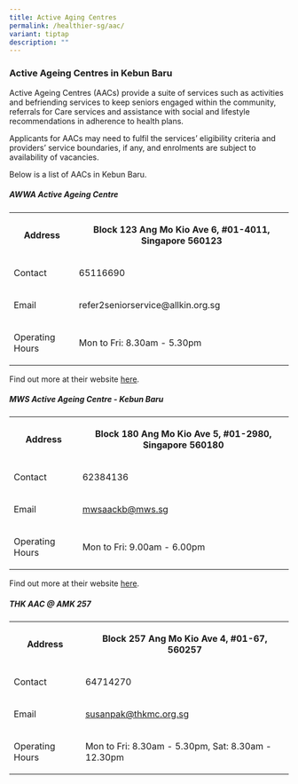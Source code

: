 ```yaml
---
title: Active Aging Centres
permalink: /healthier-sg/aac/
variant: tiptap
description: ""
---
```

<h3><strong>Active Ageing Centres in Kebun Baru</strong></h3>
<p>Active Ageing Centres (AACs) provide a suite of services such as activities
and befriending services to keep seniors engaged within the community,
referrals for Care services and assistance with social and lifestyle recommendations
in adherence to health plans.</p>
<p>Applicants for AACs may need to fulfil the services’ eligibility criteria
and providers’ service boundaries, if any, and enrolments are subject to
availability of vacancies.</p>
<p>Below is a list of AACs in Kebun Baru.</p>
<h5>AWWA Active Ageing Centre</h5>
<table style="minWidth: 50px">
<colgroup>
<col>
<col>
</colgroup>
<tbody>
<tr>
<th rowspan="1" colspan="1">
<p>Address</p>
</th>
<th rowspan="1" colspan="1">
<p>Block 123 Ang Mo Kio Ave 6, #01-4011, Singapore 560123</p>
</th>
</tr>
<tr>
<td rowspan="1" colspan="1">
<p>Contact</p>
</td>
<td rowspan="1" colspan="1">
<p>65116690</p>
</td>
</tr>
<tr>
<td rowspan="1" colspan="1">
<p>Email</p>
</td>
<td rowspan="1" colspan="1">
<p><a rel="noopener noreferrer nofollow" target="_blank">refer2seniorservice@allkin.org.sg</a>
</p>
</td>
</tr>
<tr>
<td rowspan="1" colspan="1">
<p>Operating Hours</p>
</td>
<td rowspan="1" colspan="1">
<p>Mon to Fri: 8.30am - 5.30pm</p>
</td>
</tr>
</tbody>
</table>
<p>Find out more at their website <a href="https://www.awwa.org.sg/our-services/seniors/active-ageing-centre/" rel="noopener noreferrer nofollow" target="_blank">here</a>.</p>
<h5>MWS Active Ageing Centre - Kebun Baru</h5>
<table style="minWidth: 50px">
<colgroup>
<col>
<col>
</colgroup>
<tbody>
<tr>
<th rowspan="1" colspan="1">
<p>Address</p>
</th>
<th rowspan="1" colspan="1">
<p>Block 180 Ang Mo Kio Ave 5, #01-2980, Singapore 560180</p>
</th>
</tr>
<tr>
<td rowspan="1" colspan="1">
<p>Contact</p>
</td>
<td rowspan="1" colspan="1">
<p>62384136</p>
</td>
</tr>
<tr>
<td rowspan="1" colspan="1">
<p>Email</p>
</td>
<td rowspan="1" colspan="1">
<p><a href="mailto:mwsaackb@mws.sg" rel="noopener noreferrer nofollow" target="_blank">mwsaackb@mws.sg</a> 
</p>
</td>
</tr>
<tr>
<td rowspan="1" colspan="1">
<p>Operating Hours</p>
</td>
<td rowspan="1" colspan="1">
<p>Mon to Fri: 9.00am - 6.00pm</p>
</td>
</tr>
</tbody>
</table>
<p>Find out more at their website <a href="https://mws.sg/centre-location/mws-active-ageing-centre-kebun-baru/" rel="noopener noreferrer nofollow" target="_blank">here</a>.</p>
<h5>THK AAC @ AMK 257</h5>
<table style="minWidth: 50px">
<colgroup>
<col>
<col>
</colgroup>
<tbody>
<tr>
<th rowspan="1" colspan="1">
<p>Address</p>
</th>
<th rowspan="1" colspan="1">
<p>Block 257 Ang Mo Kio Ave 4, #01-67, 560257</p>
</th>
</tr>
<tr>
<td rowspan="1" colspan="1">
<p>Contact</p>
</td>
<td rowspan="1" colspan="1">
<p>64714270</p>
</td>
</tr>
<tr>
<td rowspan="1" colspan="1">
<p>Email</p>
</td>
<td rowspan="1" colspan="1">
<p><a href="mailto:susanpak@thkmc.org.sg" rel="noopener noreferrer nofollow" target="_blank">susanpak@thkmc.org.sg</a> 
</p>
</td>
</tr>
<tr>
<td rowspan="1" colspan="1">
<p>Operating Hours</p>
</td>
<td rowspan="1" colspan="1">
<p>Mon to Fri: 8.30am - 5.30pm, Sat: 8.30am - 12.30pm</p>
</td>
</tr>
</tbody>
</table>
<p></p>